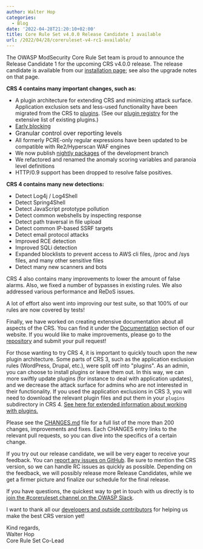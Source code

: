 ```yaml
---
author: Walter Hop
categories:
  - Blog
date: '2022-04-28T21:20:10+02:00'
title: Core Rule Set v4.0.0 Release Candidate 1 available
url: /2022/04/28/coreruleset-v4-rc1-available/
---
```



The OWASP ModSecurity Core Rule Set team is proud to announce the Release Candidate 1 for the upcoming CRS v4.0.0 release. The release candidate is available from our [installation page](https://coreruleset.org/installation/); see also the upgrade notes on that page.

**CRS 4 contains many important changes, such as:**

- A plugin architecture for extending CRS and minimizing attack surface. Application exclusion sets and less-used functionality have been migrated from the CRS to [plugins](https://coreruleset.org/docs/concepts/plugins/). (See our [plugin registry](https://github.com/coreruleset/plugin-registry) for the extensive list of existing plugins.)
- [Early blocking](https://coreruleset.org/20220302/the-case-for-early-blocking/)
- <span style="color: var(--ast-global-color-3); font-size: 1rem;">Granular control over reporting levels</span>
- All formerly PCRE-only regular expressions have been updated to be compatible with Re2/Hyperscan WAF engines
- We now publish [nightly packages](https://github.com/coreruleset/coreruleset/releases) of the development branch
- We refactored and renamed the anomaly scoring variables and paranoia level definitions
- HTTP/0.9 support has been dropped to resolve false positives.

**CRS 4 contains many new detections:**

- Detect Log4j / Log4Shell
- Detect Spring4Shell
- Detect JavaScript prototype pollution
- Detect common webshells by inspecting response
- Detect path traversal in file upload
- Detect common IP-based SSRF targets
- Detect email protocol attacks
- Improved RCE detection
- Improved SQLi detection
- Expanded blocklists to prevent access to AWS cli files, /proc and /sys files, and many other sensitive files
- Detect many new scanners and bots

CRS 4 also contains many improvements to lower the amount of false alarms. Also, we fixed a number of bypasses in existing rules. We also addressed various performance and ReDoS issues.

A lot of effort also went into improving our test suite, so that 100% of our rules are now covered by tests!

Finally, we have worked on creating extensive documentation about all aspects of the CRS. You can find it under the [Documentation](https://coreruleset.org/docs/) section of our website. If you would like to make improvements, please go to the [repository](https://github.com/coreruleset/documentation/) and submit your pull request!

For those wanting to try CRS 4, it is important to quickly touch upon the new plugin architecture. Some parts of CRS 3, such as the application exclusion rules (WordPress, Drupal, etc.), were split off into "plugins". As an admin, you can choose to install plugins or leave them out. In this way, we can more swiftly update plugins (for instance to deal with application updates), and we decrease the attack surface for admins who are not interested in their functionality. If you used the application exclusions in CRS 3, you will need to download the relevant plugin files and put them in your `plugins` subdirectory in CRS 4. [See here for extended information about working with plugins.](https://coreruleset.org/docs/configuring/plugins/)

Please see the [CHANGES.md](https://github.com/coreruleset/coreruleset/blob/v4.0/dev/CHANGES.md) file for a full list of the more than 200 changes, improvements and fixes. Each CHANGES entry links to the relevant pull requests, so you can dive into the specifics of a certain change.

If you try out our release candidate, we will be very eager to receive your feedback. You can [report any issues on GitHub](https://github.com/coreruleset/coreruleset/issues/new/choose). Be sure to mention the CRS version, so we can handle RC issues as quickly as possible. Depending on the feedback, we will possibly release more Release Candidates, while we get a firmer picture and finalize our schedule for the final release.

If you have questions, the quickest way to get in touch with us directly is to [join the #coreruleset channel on the OWASP Slack](https://coreruleset.org/20181003/owasp-crs-slack/).

I want to thank all our [developers and outside contributors](https://github.com/coreruleset/coreruleset/blob/v4.0/main/CONTRIBUTORS.md) for helping us make the best CRS version yet!

Kind regards,  
Walter Hop  
Core Rule Set Co-Lead

